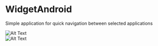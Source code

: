 # WidgetAndroid
Simple application for quick navigation between selected applications

![Alt Text](https://media.giphy.com/media/3E3Fa61wHTTd7Fgn6K/giphy.gif)   
![Alt Text](https://media.giphy.com/media/45eM4ipAk7sH0hVxsq/giphy.gif)
